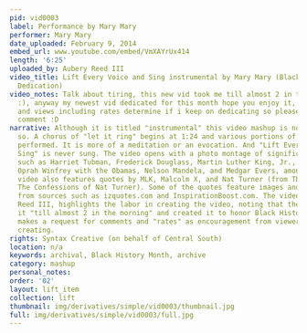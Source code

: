 ```yaml
---
pid: vid0003
label: Performance by Mary Mary
performer: Mary Mary
date_uploaded: February 9, 2014
embed_url: www.youtube.com/embed/VmXAYrUx414
length: '6:25'
uploaded_by: Aubery Reed III
video_title: Lift Every Voice and Sing instrumental by Mary Mary (Black History Month
  Dedication)
video_notes: Talk about tiring, this new vid took me till almost 2 in the morning
  :), anyway my newest vid dedicated for this month hope you enjoy it, and your comments
  and views including rates determine if i keep on dedicating so please enjoy and
  comment :D
narrative: Although it is titled "instrumental" this video mashup is not strictly
  so. A chorus of "let it ring" begins at 1:24 and various portions of the song are
  performed. It is more of a meditation or an evocation. And "Lift Every Voice and
  Sing" is never sung. The video opens with a photo montage of significant Black figures
  such as Harriet Tubman, Frederick Douglass, Martin Luther King, Jr., Muhammad Ali,
  Oprah Winfrey with the Obamas, Nelson Mandela, and Medgar Evers, among others. The
  video also features quotes by MLK, Malcolm X, and Nat Turner (from Thomas Gray's
  The Confessions of Nat Turner). Some of the quotes feature images and are drawn
  from sources such as izquotes.com and InspirationBoost.com. The video creator, Aubery
  Reed III, highlights the labor in creating the video, noting that they worked on
  it "till almost 2 in the morning" and created it to honor Black History Month. Reed
  makes a request for comments and "rates" as encouragement from viewers to continue
  creating.
rights: Syntax Creative (on behalf of Central South)
location: n/a
keywords: archival, Black History Month, archive
category: mashup
personal_notes: 
order: '02'
layout: lift_item
collection: lift
thumbnail: img/derivatives/simple/vid0003/thumbnail.jpg
full: img/derivatives/simple/vid0003/full.jpg
---
```

